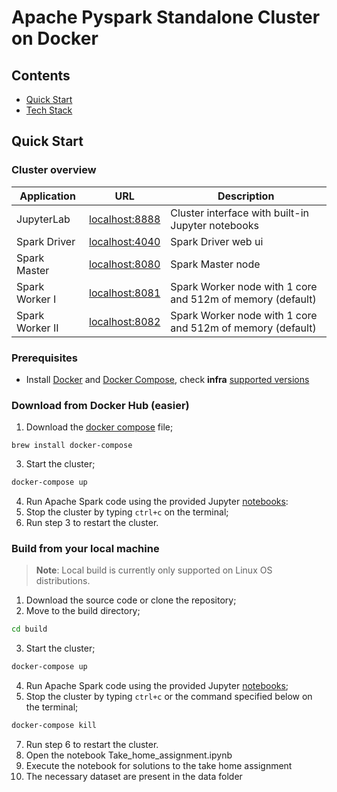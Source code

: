 # Apache Pyspark Standalone Cluster on Docker


## Contents

- [Quick Start](#quick-start)
- [Tech Stack](#tech-stack)


## <a name="quick-start"></a>Quick Start

### Cluster overview

| Application     | URL                                      | Description                                                |
| --------------- | ---------------------------------------- | ---------------------------------------------------------- |
| JupyterLab      | [localhost:8888](http://localhost:8888/) | Cluster interface with built-in Jupyter notebooks          |
| Spark Driver    | [localhost:4040](http://localhost:4040/) | Spark Driver web ui                                        |
| Spark Master    | [localhost:8080](http://localhost:8080/) | Spark Master node                                          |
| Spark Worker I  | [localhost:8081](http://localhost:8081/) | Spark Worker node with 1 core and 512m of memory (default) |
| Spark Worker II | [localhost:8082](http://localhost:8082/) | Spark Worker node with 1 core and 512m of memory (default) |

### Prerequisites

 - Install [Docker](https://docs.docker.com/get-docker/) and [Docker Compose](https://docs.docker.com/compose/install/), check **infra** [supported versions](#tech-stack)

### Download from Docker Hub (easier)

1. Download the [docker compose](docker-compose.yml) file;

```
brew install docker-compose
```

3. Start the cluster;

```bash
docker-compose up
```

4. Run Apache Spark code using the provided Jupyter [notebooks](build/workspace/):
5. Stop the cluster by typing `ctrl+c` on the terminal;
6. Run step 3 to restart the cluster.

### Build from your local machine

> **Note**: Local build is currently only supported on Linux OS distributions.

1. Download the source code or clone the repository;
2. Move to the build directory;
```bash
cd build
```
3. Start the cluster;

```bash
docker-compose up
```
4. Run Apache Spark code using the provided Jupyter [notebooks](build/workspace/);
5. Stop the cluster by typing `ctrl+c` or the command specified below on the terminal;
```bash
docker-compose kill
```
7. Run step 6 to restart the cluster.
8. Open the notebook Take_home_assignment.ipynb
9. Execute the notebook for solutions to the take home assignment
10. The necessary dataset are present in the data folder 